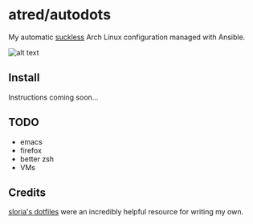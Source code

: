 # atred/autodots
My automatic [suckless](https://suckless.org) Arch Linux configuration managed with Ansible.

![alt text](https://raw.githubusercontent.com/atred/autodots/master/logo.png "bad joke, nothing to see here")

## Install
Instructions coming soon...

## TODO
 - emacs
 - firefox
 - better zsh
 - VMs

## Credits
[sloria's dotfiles](https://github.com/sloria/dotfiles) were an incredibly helpful resource for writing my own.
